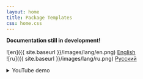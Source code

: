 ```yaml
---
layout: home
title: Package Templates
css: home.css
---
```


**Documentation still in development!**

![en]({{ site.baseurl }}/images/lang/en.png) [English][1]<br>
![ru]({{ site.baseurl }}/images/lang/ru.png) [Русский][2]

 
<details >
<summary class="Spoiler">YouTube demo</summary>


<iframe src="http://www.youtube.com/embed/AypkKJc1LMc"
width="400" height="240" frameborder="0" allowfullscreen/>


</details>

[1]: {{site.baseurl}}/en
[2]: {{site.baseurl}}/ru